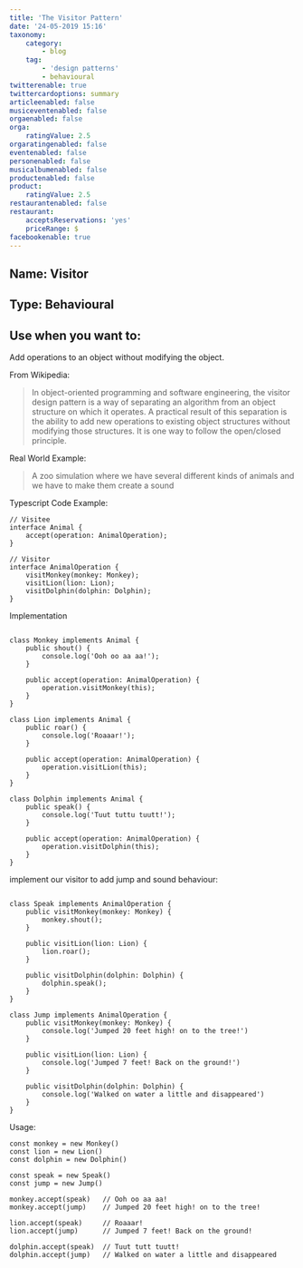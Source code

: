 ```yaml
---
title: 'The Visitor Pattern'
date: '24-05-2019 15:16'
taxonomy:
    category:
        - blog
    tag:
        - 'design patterns'
        - behavioural
twitterenable: true
twittercardoptions: summary
articleenabled: false
musiceventenabled: false
orgaenabled: false
orga:
    ratingValue: 2.5
orgaratingenabled: false
eventenabled: false
personenabled: false
musicalbumenabled: false
productenabled: false
product:
    ratingValue: 2.5
restaurantenabled: false
restaurant:
    acceptsReservations: 'yes'
    priceRange: $
facebookenable: true
---
```


## Name: Visitor

## Type: Behavioural

## Use when you want to:

Add operations to an object without modifying the object.

From Wikipedia:

> In object-oriented programming and software engineering, the visitor design pattern is a way of separating an algorithm from an object structure on which it operates. A practical result of this separation is the ability to add new operations to existing object structures without modifying those structures. It is one way to follow the open/closed principle.

Real World Example:

> A zoo simulation where we have several different kinds of animals and we have to make them create a sound

Typescript Code Example:

```
// Visitee
interface Animal {
    accept(operation: AnimalOperation);
}

// Visitor
interface AnimalOperation {
    visitMonkey(monkey: Monkey);
    visitLion(lion: Lion);
    visitDolphin(dolphin: Dolphin);
}
```
Implementation
```

class Monkey implements Animal {
    public shout() {
        console.log('Ooh oo aa aa!');
    }

    public accept(operation: AnimalOperation) {
        operation.visitMonkey(this);
    }
}

class Lion implements Animal {
    public roar() {
        console.log('Roaaar!');
    }

    public accept(operation: AnimalOperation) {
        operation.visitLion(this);
    }
}

class Dolphin implements Animal {
    public speak() {
        console.log('Tuut tuttu tuutt!');
    }

    public accept(operation: AnimalOperation) {
        operation.visitDolphin(this);
    }
}

```

implement our visitor to add jump and sound behaviour:
```

class Speak implements AnimalOperation {
    public visitMonkey(monkey: Monkey) {
        monkey.shout();
    }

    public visitLion(lion: Lion) {
        lion.roar();
    }

    public visitDolphin(dolphin: Dolphin) {
        dolphin.speak();
    }
}

class Jump implements AnimalOperation {
    public visitMonkey(monkey: Monkey) {
        console.log('Jumped 20 feet high! on to the tree!')
    }

    public visitLion(lion: Lion) {
        console.log('Jumped 7 feet! Back on the ground!')
    }

    public visitDolphin(dolphin: Dolphin) {
        console.log('Walked on water a little and disappeared')
    }
}
```
Usage:
```
const monkey = new Monkey()
const lion = new Lion()
const dolphin = new Dolphin()

const speak = new Speak()
const jump = new Jump()

monkey.accept(speak)   // Ooh oo aa aa!
monkey.accept(jump)    // Jumped 20 feet high! on to the tree!

lion.accept(speak)     // Roaaar!
lion.accept(jump)      // Jumped 7 feet! Back on the ground! 

dolphin.accept(speak)  // Tuut tutt tuutt! 
dolphin.accept(jump)   // Walked on water a little and disappeared
```

<script async src="//jsfiddle.net/harps116/cr5gwks1/3/embed/js/"></script>

